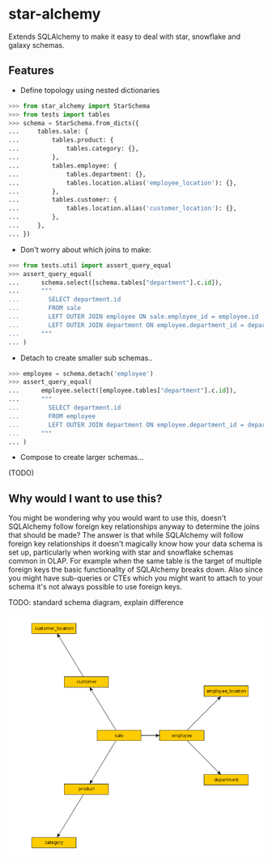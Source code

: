 # star-alchemy

Extends SQLAlchemy to make it easy to deal with star, snowflake and
galaxy schemas.

## Features

- Define topology using nested dictionaries

```python
>>> from star_alchemy import StarSchema
>>> from tests import tables
>>> schema = StarSchema.from_dicts({
...     tables.sale: {
...         tables.product: {
...             tables.category: {},
...         },
...         tables.employee: {
...             tables.department: {},
...             tables.location.alias('employee_location'): {},
...         },
...         tables.customer: {
...             tables.location.alias('customer_location'): {},
...         },
...     },
... })
```

- Don't worry about which joins to make:

```python
>>> from tests.util import assert_query_equal
>>> assert_query_equal(
...      schema.select([schema.tables["department"].c.id]),
...      """
...        SELECT department.id
...        FROM sale
...        LEFT OUTER JOIN employee ON sale.employee_id = employee.id
...        LEFT OUTER JOIN department ON employee.department_id = department.id
...      """
... )
```

- Detach to create smaller sub schemas..

```python
>>> employee = schema.detach('employee')
>>> assert_query_equal(
...      employee.select([employee.tables["department"].c.id]),
...      """
...        SELECT department.id
...        FROM employee
...        LEFT OUTER JOIN department ON employee.department_id = department.id
...      """
... )
```

- Compose to create larger schemas...

(TODO)

## Why would I want to use this?

You might be wondering why you would want to use this, doesn't
SQLAlchemy follow foreign key relationships anyway to determine the
joins that should be made? The answer is that while SQLAlchemy will
follow foreign key relationships it doesn't magically know how your data
schema is set up, particularly when working with star and snowflake
schemas common in OLAP. For example when the same table is the target of
multiple foreign keys the basic functionality of SQLAlchemy breaks down.
Also since you might have sub-queries or CTEs which you might want to
attach to your schema it's not always possible to use foreign keys.

TODO: standard schema diagram, explain difference

![star schema](doc/sales_schema.png "example star schema")
